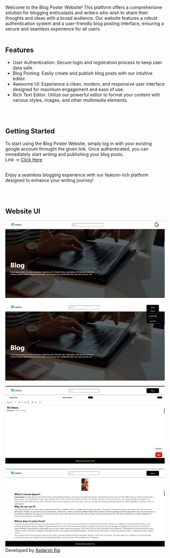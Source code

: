 Welcome to the Blog Poster Website! This platform offers a comprehensive solution for blogging enthusiasts and writers who wish to share their thoughts and ideas with a broad audience. Our website features a robust authentication system and a user-friendly blog posting interface, ensuring a secure and seamless experience for all users.
<br>
<br>

## Features
- User Authentication: Secure login and registration process to keep user data safe.
- Blog Posting: Easily create and publish blog posts with our intuitive editor.
- Awesome UI: Experience a clean, modern, and responsive user interface designed for maximum engagement and ease of use.
- Rich Text Editor: Utilize our powerful editor to format your content with various styles, images, and other multimedia elements.
<br>
<br>

## Getting Started
To start using the Blog Poster Website, simply log in with your existing google account throught the given link. Once authenticated, you can immediately start writing and publishing your blog posts.
<br>
Link -> [Click Here](https://main--arya-blog-poster.netlify.app/)
<br> <br>

Enjoy a seamless blogging experience with our feature-rich platform designed to enhance your writing journey!

<br> <br>

## Website UI
![alt text](image.png)

![alt text](image-1.png)

![alt text](image-2.png)

![alt text](image-3.png)
Developed by [Aadarsh Raj](https://www.linkedin.com/in/aadarsh-raj-80b862216/)